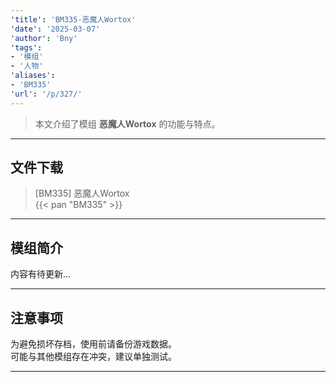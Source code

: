 ```yaml
---
'title': 'BM335-恶魔人Wortox'
'date': '2025-03-07'
'author': 'Bny'
'tags':
- '模组'
- '人物'
'aliases':
- 'BM335'
'url': '/p/327/'
---
```


> 本文介绍了模组 **恶魔人Wortox** 的功能与特点。

---

## 文件下载

> [BM335] 恶魔人Wortox  
{{< pan "BM335" >}}  

---

## 模组简介

>  
内容有待更新...  

---

## 注意事项

>  
为避免损坏存档，使用前请备份游戏数据。  
可能与其他模组存在冲突，建议单独测试。  

---

